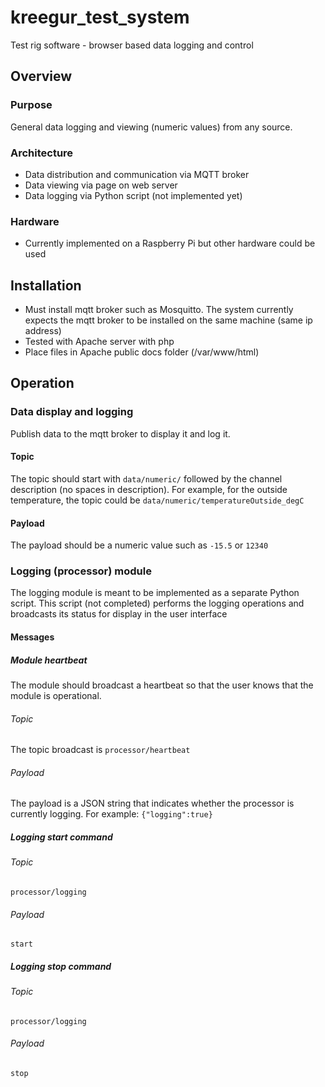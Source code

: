 # kreegur_test_system
Test rig software - browser based data logging and control

## Overview
### Purpose
General data logging and viewing (numeric values) from any source. 

### Architecture
- Data distribution and communication via MQTT broker
- Data viewing via page on web server
- Data logging via Python script (not implemented yet)

### Hardware
- Currently implemented on a Raspberry Pi but other hardware could be used

## Installation
- Must install mqtt broker such as Mosquitto. The system currently expects the mqtt broker to be installed on the same machine (same ip address)
- Tested with Apache server with php
- Place files in Apache public docs folder (/var/www/html)

## Operation

### Data display and logging
Publish data to the mqtt broker to display it and log it. 
#### Topic
The topic should start with `data/numeric/` followed by the channel description (no spaces in description). For example, for the outside temperature, the topic could be `data/numeric/temperatureOutside_degC`
#### Payload
The payload should be a numeric value such as `-15.5` or `12340`

### Logging (processor) module
The logging module is meant to be implemented as a separate Python script. This script (not completed) performs the logging operations and broadcasts its status for display in the user interface
#### Messages
##### Module heartbeat
The module should broadcast a heartbeat so that the user knows that the module is operational.
###### Topic
The topic broadcast is `processor/heartbeat`
###### Payload
The payload is a JSON string that indicates whether the processor is currently logging. For example: 
`{"logging":true}`
##### Logging start command
###### Topic
`processor/logging`
###### Payload
`start`
##### Logging stop command
###### Topic
`processor/logging`
###### Payload
`stop`
